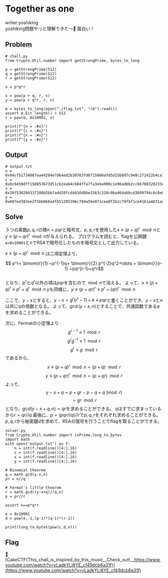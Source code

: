# Together as one
writer:yoshiking<br>
yoshiking問題やっと理解できた〜:tada:
面白い！

Problem
---
```=python
# chall.py
from Crypto.Util.number import getStrongPrime, bytes_to_long

p = getStrongPrime(512)
q = getStrongPrime(512)
r = getStrongPrime(512)

n = p*q*r

x = pow(p + q, r, n)
y = pow(p + q*r, r, n)

m = bytes_to_long(open("./flag.txt", "rb").read())
assert m.bit_length() > 512
c = pow(m, 0x10001, n)

print(f"{n = :#x}")
print(f"{c = :#x}")
print(f"{x = :#x}")
print(f"{y = :#x}")
```

Output
---
```=txt
# output.txt
n = 0x94cf51734887aa44204e7d64ed2b30763fd0715060afd5d15b697c940c272422b4ca765485f7c3116db1166ad1fec4cd4d82d3b32e881ed49f52efe31a226b307d60f2fb375400f9a19b0142e7d88d6118e02971724186e1ef13e586c744240b3ee7d6a105b82a3e3126ae364550e9b3a19d6b012083b8633ad428cf75cb200fe31121e6bf095418c5ed3819225910bc69ebe2e6a219638b830df45015c75ca9a507dc924718a540cfb5d2df09ff28d7cf8feb0e5e69a3d71057004132bb3e79
c = 0x8c0450dff19d853673d51cb2eab4cb84ffa7fa3eba900c1e96adbb2ccb6708320233e18b2d6ce487dbfb88f15b0ccac5829818ca49ac8ab08a1e5b94e27550798e6d1aae48812b784144dc7bed55cec6283042a296e25490990e07b8ff51b1a500b6d8c39af1c07c1ef57ca2b3774a4d38f6006a64f37133915f9afcbd08394e74c616fabd77d79cd9559a3eee41f2507556637bac6145bfba22319f424f07a33221a8fb9c89dc3c68e188230ed36e95a6baf977ca58d2036d136ebd55bd45d3
x = 0x38f530204337208b5bbfadd20fcd4416d8be1563c338c0ba464abbcd3699794c0c8e0b6f17f41bc5e42dd5f900d3644b34f4530157cc8c026894f97f2feb5475e58cdf9125d96bdae25bbf6afdf58129c8e1c70a5b47f2dbe3f89e851c124bed2b40f6e8ec8d6d3ff941fa5dcde893c661059fffdb5086863e35228bc79b1ba830555c3168c88a53e3c7eee17312c401914442d4e04c5014aa484994d0c680980f53aeef01c9c246ec76dcdf8816036b77629610709ccc533cbd09a818146060
y = 0x607e4383ee2f5bb068a4fb51205396c784a56e971cee8f2b2c79fbf1ce4161a4031aa10df22723005024ef592764c4391f31ca35137221a7431c68033b5f92ab5bf9c660e5cda375faf4f4e734cb8745d0b7b056b2d9ba38a733fae118f07ceb1af4fbb2818b6cf4394f166f3790a9ad39efb27a970399ed1fc04b96a282681109825c96e3784f1ee3ac1a787f28dd7c74cc6cccecffb0ce534e1ed7192ccc2bc3f822ad16dc42608d6fe1de447e4ed9474d1113bd0514d1f90b92f04769059
```

Solve
---
３つの素数$p,q,r$の積$n=pqr$と暗号文、$p,q,r$を使用した$x\equiv (p+q)^r \mod n$と$y\equiv (p+qr)^r \mod n$が与えられる。
プログラムを読むと、flagを公開鍵`e=0x10001`と$n$でRSAで暗号化したものを暗号文として出力している。

$x\equiv (p+q)^r \mod n$ は二項定理より、

$$ p^r+ \binom{r}{1} ~p^{-1}q+ \binom{r}{2} p^{-2}q^2+\dots + \binom{r}{r-1} ~pq^{r-1}+q^r$$
<br>
となり、$p^r$と$q^r$以外の項は$pqr$を含むので$\mod n$で消える。
よって、$x\equiv (p+q)^r\equiv p^r+q^r \mod n$
$y$も同様に、$y\equiv (p+qr)^r \equiv p^r+(qr)^r \mod n$

ここで、$y-x$とすると、$y-x=g^r(r^r-1)+k\times pqr$と書くことができ、$y-x$と$n$は共に$q$の倍数となる。
よって、$\gcd(y-x,n)$とすることで、共通因数である$q$を求めることができる。

次に、Fermatの小定理より
$$g^{r-1} \equiv 1 \mod r$$
$$g^rg^{-1}\equiv 1 \mod r$$
$$g^r\equiv g \mod r$$
であるから、
$$x\equiv (p+q)^r \mod n=(p+q) \mod r$$
$$y\equiv (p+qr)^r \mod n=(p+qr) \mod r$$
よって、
$$y-x+q=p+gr-p-q+q \pmod r$$
$$=gr \mod r$$
となり、$gcd(y-x+q,n)=qr$を求めることができる。
$q$はすでに求まっているから$r=qr//q$
最後に、$p = (pqr//q)//r$で$p,q,r$をそれぞれ求めることができる。
$p,q,r$から秘密鍵$d$を求めて、RSAの復号を行うことでflagを取ることができる。

```python=
solver.py
from Crypto.Util.number import isPrime,long_to_bytes
import math
with open('output.txt') as f:
    n = int(f.readline()[4:],16)
    c = int(f.readline()[4:],16)
    x = int(f.readline()[4:],16)
    y = int(f.readline()[4:],16)

# Binomial theorem
q = math.gcd(y-x,n)
pr = n//q

# Fermat's little theorem
r = math.gcd((y-x+q)//q,n)
p = pr//r

assert n==p*q*r

e = 0x10001
d = pow(e,-1,(p-1)*(q-1)*(r-1))

print(long_to_bytes(pow(c,d,n)))
```

Flag
---
:tada: [CakeCTF{This_chall_is_inspired_by_this_music__Check_out!__https://www.youtube.com/watch?v=vLadkYLi8YE_cf49dcb6a31f}](https://www.youtube.com/watch?v=vLadkYLi8YE_cf49dcb6a31f)
